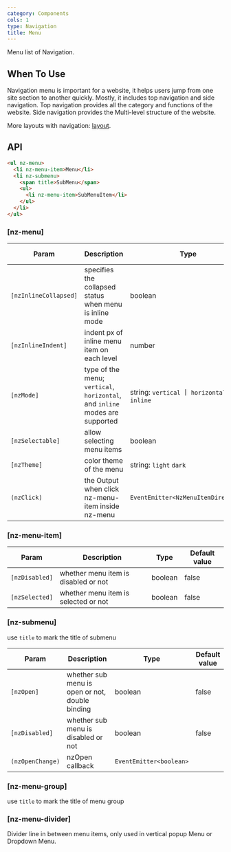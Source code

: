 ```yaml
---
category: Components
cols: 1
type: Navigation
title: Menu
---
```


Menu list of Navigation.

## When To Use

Navigation menu is important for a website, it helps users jump from one site section to another quickly. Mostly, it includes top navigation and side navigation. Top navigation provides all the category and functions of the website. Side navigation provides the Multi-level structure of the website.

More layouts with navigation: [layout](/components/layout/en).

## API

```html
<ul nz-menu>
  <li nz-menu-item>Menu</li>
  <li nz-submenu>
    <span title>SubMenu</span>
    <ul>
      <li nz-menu-item>SubMenuItem</li>
    </ul>
  </li>
</ul>
```

### [nz-menu]

| Param | Description | Type | Default value |
| ----- | ----------- | ---- | ------------- |
| `[nzInlineCollapsed]` | specifies the collapsed status when menu is inline mode | boolean | - |
| `[nzInlineIndent]` | indent px of inline menu item on each level | number | 24 |
| `[nzMode]` | type of the menu; `vertical`, `horizontal`, and `inline` modes are supported | string: `vertical` 丨 `horizontal` 丨 `inline` | `vertical` |
| `[nzSelectable]` | allow selecting menu items | boolean | true |
| `[nzTheme]` | color theme of the menu | string: `light` `dark` | `light` |
| `(nzClick)` | the Output when click nz-menu-item inside nz-menu | `EventEmitter<NzMenuItemDirective>` | |

### [nz-menu-item]

| Param | Description | Type | Default value |
| ----- | ----------- | ---- | ------------- |
| `[nzDisabled]` | whether menu item is disabled or not | boolean | false |
| `[nzSelected]` | whether menu item is selected or not | boolean | false |

### [nz-submenu]

use `title` to mark the title of submenu

| Param | Description | Type | Default value |
| ----- | ----------- | ---- | ------------- |
| `[nzOpen]` | whether sub menu is open or not, double binding | boolean | false |
| `[nzDisabled]` | whether sub menu is disabled or not | boolean | false |
| `(nzOpenChange)` | nzOpen callback | `EventEmitter<boolean>` | |

### [nz-menu-group]

use `title` to mark the title of menu group

### [nz-menu-divider]

Divider line in between menu items, only used in vertical popup Menu or Dropdown Menu.
